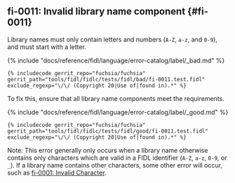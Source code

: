 ## fi-0011: Invalid library name component {#fi-0011}

Library names must only contain letters and numbers (`A-Z`, `a-z`, and `0-9`),
and must start with a letter.

{% include "docs/reference/fidl/language/error-catalog/label/_bad.md" %}

```fidl
{% includecode gerrit_repo="fuchsia/fuchsia" gerrit_path="tools/fidl/fidlc/tests/fidl/bad/fi-0011.test.fidl" exclude_regexp="\/\/ (Copyright 20|Use of|found in).*" %}
```

To fix this, ensure that all library name components meet the requirements.

{% include "docs/reference/fidl/language/error-catalog/label/_good.md" %}

```fidl
{% includecode gerrit_repo="fuchsia/fuchsia" gerrit_path="tools/fidl/fidlc/tests/fidl/good/fi-0011.test.fidl" exclude_regexp="\/\/ (Copyright 20|Use of|found in).*" %}
```

Note: This error generally only occurs when a library name otherwise contains
only characters which are valid in a FIDL identifier (`A-Z`, `a-z`, `0-9`, or
`_`). If a library name contains other characters, some other error will occur,
such as [fi-0001: Invalid Character](#fi-0001).
